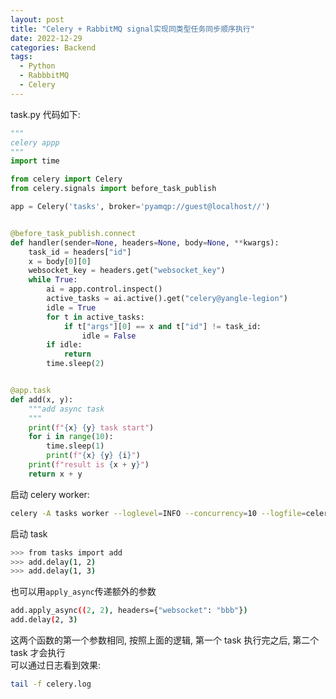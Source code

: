 ```yaml
---
layout: post
title: "Celery + RabbitMQ signal实现同类型任务同步顺序执行"
date: 2022-12-29
categories: Backend
tags:
  - Python
  - RabbbitMQ
  - Celery
---
```


task.py 代码如下:

```python
"""
celery appp
"""
import time

from celery import Celery
from celery.signals import before_task_publish

app = Celery('tasks', broker='pyamqp://guest@localhost//')


@before_task_publish.connect
def handler(sender=None, headers=None, body=None, **kwargs):
    task_id = headers["id"]
    x = body[0][0]
    websocket_key = headers.get("websocket_key")
    while True:
        ai = app.control.inspect()
        active_tasks = ai.active().get("celery@yangle-legion")
        idle = True
        for t in active_tasks:
            if t["args"][0] == x and t["id"] != task_id:
                idle = False
        if idle:
            return
        time.sleep(2)


@app.task
def add(x, y):
    """add async task
    """
    print(f"{x} {y} task start")
    for i in range(10):
        time.sleep(1)
        print(f"{x} {y} {i}")
    print(f"result is {x + y}")
    return x + y
```

启动 celery worker:

```bash
celery -A tasks worker --loglevel=INFO --concurrency=10 --logfile=celery.log -D
```

启动 task

```bash
>>> from tasks import add
>>> add.delay(1, 2)
>>> add.delay(1, 3)
```

也可以用`apply_async`传递额外的参数

```bash
add.apply_async((2, 2), headers={"websocket": "bbb"})
add.delay(2, 3)
```

这两个函数的第一个参数相同, 按照上面的逻辑, 第一个 task 执行完之后, 第二个 task 才会执行  
可以通过日志看到效果:

```bash
tail -f celery.log
```
